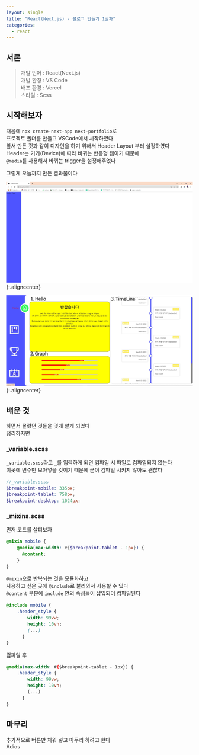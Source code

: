 ```yaml
---
layout: single
title: "React(Next.js) - 블로그 만들기 1일차"
categories:
  - react
---
```


<style>

img.aligncenter{display:block;margin:0 auto; border-radius: 5%;}


</style>

## 서론

 > 개발 언어 : React(Next.js)<br>
 > 개발 환경 : VS Code<br>
 > 배포 환경 : Vercel<br>
 > 스타일 : Scss<br>

## 시작해보자

처음에 `npx create-next-app next-portfolio`로<br> 
프로젝트 폴더를 만들고 VSCode에서 시작하였다<br>
앞서 만든 것과 같이 디자인을 하기 위해서 Header Layout 부터 설정하였다<br>
Header는 기기(Device)에 따라 바뀌는 반응형 웹이기 때문에<br>
`@media`를 사용해서 바뀌는 trigger을 설정해주었다<br>

그렇게 오늘까지 만든 결과물이다<br>

![](/assets/images/posting/react_220628/picture1.jpg){:.aligncenter}

![](/assets/images/posting/react_220628/picture2.jpg){:.aligncenter}


## 뱨운 것

하면서 몰랐던 것들을 몇개 알게 되었다<br>
정리하자면<br>

### _variable.scss

`_variable.scss`라고 `_`를 입력하게 되면 컴파일 시 파일로 컴파일되지 않는다<br>
이곳에 변수만 모아넣을 것이기 때문에 굳이 컴파일 시키지 않아도 괜찮다<br>

```scss
//_variable.scss
$breakpoint-mobile: 335px;
$breakpoint-tablet: 758px;
$breakpoint-desktop: 1024px;
```

### _mixins.scss

먼저 코드를 살펴보자<br>

```scss
@mixin mobile {
    @media(max-width: #{$breakpoint-tablet - 1px}) {
      @content; 
    }
}
```

`@mixin`으로 반복되는 것을 모듈화하고<br>
사용하고 싶은 곳에 `@include`로 불러와서 사용할 수 있다<br>
`@content` 부분에 `include` 안의 속성들이 삽입되어 컴파일된다<br>

```scss
@include mobile {
    .header_style {
        width: 99vw;
        height: 10vh;
        (...)
      }
}
```

<span id="mustard">컴파일 후</span>

```css
@media(max-width: #{$breakpoint-tablet - 1px}) {
    .header_style {
        width: 99vw;
        height: 10vh;
        (...)
      }
}
```



## 마무리
추가적으로 버튼만 채워 넣고 마무리 하려고 한다<br>
Adios<br>
